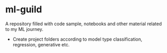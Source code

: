 # ml-guild
A repository filled with code sample, notebooks and other material related to my ML journey.


- Create project folders according to model type classification, regression, generative etc.
